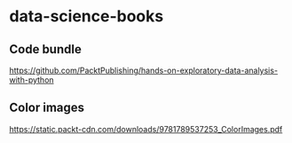 # data-science-books
## Code bundle
https://github.com/PacktPublishing/hands-on-exploratory-data-analysis-with-python
## Color images
https://static.packt-cdn.com/downloads/9781789537253_ColorImages.pdf
